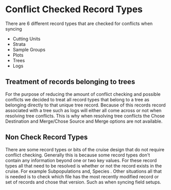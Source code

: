 ﻿# Conflict Checked Record Types
There are 6 different record types that are checked for conflicts when syncing 

 -  Cutting Units
 - Strata
 - Sample Groups
 - Plots
 - Trees
 - Logs

## Treatment of records belonging to trees
For the purpose of reducing the amount of conflict checking and possible conflicts
we decided to treat all record types that belong to a tree as belonging directly to that unique tree record.
Because of this records record associated with a tree such as logs will either all come across or not 
when resolving tree conflicts. This is why when resolving tree conflicts the Chose Destination and Merge/Chose Source and Merge 
options are not available. 

## Non Check Record Types
There are some record types or bits of the cruise design that do not require conflict checking. 
Generally this is because some record types don't contain any information beyond one or two key values.
For these record types all that need to be resolved is whether or not the record exists in the cruise. 
For example Subpopulations and, Species . 
Other situations all that is needed is to check which file has the most recently modified record or set of records
and chose that version. Such as when syncing field setups. 



